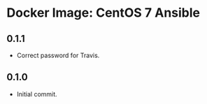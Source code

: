 # Docker Image: CentOS 7 Ansible

## 0.1.1

* Correct password for Travis.

## 0.1.0

* Initial commit. 

